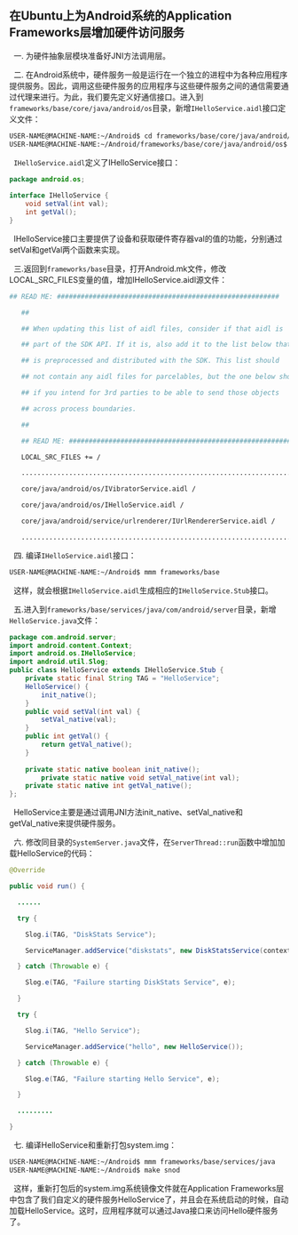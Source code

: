 ## 在Ubuntu上为Android系统的Application Frameworks层增加硬件访问服务 ##

&nbsp;&nbsp;一. 为硬件抽象层模块准备好JNI方法调用层。

&nbsp;&nbsp;二. 在Android系统中，硬件服务一般是运行在一个独立的进程中为各种应用程序提供服务。因此，调用这些硬件服务的应用程序与这些硬件服务之间的通信需要通过代理来进行。为此，我们要先定义好通信接口。进入到`frameworks/base/core/java/android/os`目录，新增`IHelloService.aidl`接口定义文件：
```bash
USER-NAME@MACHINE-NAME:~/Android$ cd frameworks/base/core/java/android/os
USER-NAME@MACHINE-NAME:~/Android/frameworks/base/core/java/android/os$ vi IHelloService.aidl
```

&nbsp;&nbsp;`IHelloService.aidl`定义了IHelloService接口：
```java
package android.os;  
   
interface IHelloService {  
    void setVal(int val);  
    int getVal();  
}  
```
&nbsp;&nbsp;IHelloService接口主要提供了设备和获取硬件寄存器val的值的功能，分别通过setVal和getVal两个函数来实现。

&nbsp;&nbsp;三.返回到`frameworks/base`目录，打开Android.mk文件，修改LOCAL_SRC_FILES变量的值，增加IHelloService.aidl源文件：

```bash
## READ ME: ########################################################

   ##

   ## When updating this list of aidl files, consider if that aidl is

   ## part of the SDK API. If it is, also add it to the list below that

   ## is preprocessed and distributed with the SDK. This list should

   ## not contain any aidl files for parcelables, but the one below should

   ## if you intend for 3rd parties to be able to send those objects

   ## across process boundaries.

   ##

   ## READ ME: ########################################################

   LOCAL_SRC_FILES += /

   ....................................................................

   core/java/android/os/IVibratorService.aidl /

   core/java/android/os/IHelloService.aidl /

   core/java/android/service/urlrenderer/IUrlRendererService.aidl /

   .....................................................................
```
&nbsp;&nbsp;四. 编译`IHelloService.aidl`接口：
```bash
USER-NAME@MACHINE-NAME:~/Android$ mmm frameworks/base
```
&nbsp;&nbsp;这样，就会根据`IHelloService.aidl`生成相应的`IHelloService.Stub`接口。

&nbsp;&nbsp;五.进入到`frameworks/base/services/java/com/android/server`目录，新增`HelloService.java`文件：
```java
package com.android.server;  
import android.content.Context;  
import android.os.IHelloService;  
import android.util.Slog;  
public class HelloService extends IHelloService.Stub {  
    private static final String TAG = "HelloService";  
    HelloService() {  
        init_native();  
    }  
    public void setVal(int val) {  
        setVal_native(val);  
    }     
    public int getVal() {  
        return getVal_native();  
    }  
      
    private static native boolean init_native();  
        private static native void setVal_native(int val);  
    private static native int getVal_native();  
};  
```

&nbsp;&nbsp;HelloService主要是通过调用JNI方法init_native、setVal_native和getVal_native来提供硬件服务。

&nbsp;&nbsp;六. 修改同目录的`SystemServer.java`文件，在`ServerThread::run`函数中增加加载HelloService的代码：
```java
@Override

public void run() {

  ......

  try {

    Slog.i(TAG, "DiskStats Service");

    ServiceManager.addService("diskstats", new DiskStatsService(context));

  } catch (Throwable e) {

    Slog.e(TAG, "Failure starting DiskStats Service", e);

  }

  try {

    Slog.i(TAG, "Hello Service");

    ServiceManager.addService("hello", new HelloService());

  } catch (Throwable e) {

    Slog.e(TAG, "Failure starting Hello Service", e);

  }

  .........

}      
```

&nbsp;&nbsp;七. 编译HelloService和重新打包system.img：
```bash
USER-NAME@MACHINE-NAME:~/Android$ mmm frameworks/base/services/java
USER-NAME@MACHINE-NAME:~/Android$ make snod
```
  这样，重新打包后的system.img系统镜像文件就在Application Frameworks层中包含了我们自定义的硬件服务HelloService了，并且会在系统启动的时候，自动加载HelloService。这时，应用程序就可以通过Java接口来访问Hello硬件服务了。
&nbsp;&nbsp;
